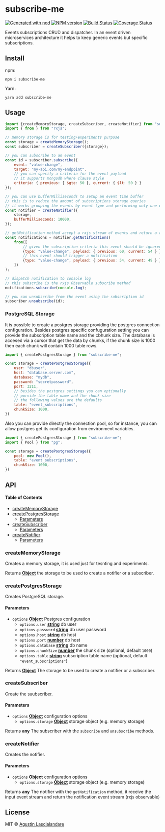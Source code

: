 # subscribe-me

[![Generated with nod](https://img.shields.io/badge/generator-nod-2196F3.svg?style=flat-square)](https://github.com/diegohaz/nod)
[![NPM version](https://img.shields.io/npm/v/subscribe-me.svg?style=flat-square)](https://npmjs.org/package/subscribe-me)
[![Build Status](https://img.shields.io/travis/yaplas/subscribe-me/master.svg?style=flat-square)](https://travis-ci.org/yaplas/subscribe-me) [![Coverage Status](https://img.shields.io/codecov/c/github/yaplas/subscribe-me/master.svg?style=flat-square)](https://codecov.io/gh/yaplas/subscribe-me/branch/master)

Events subscriptions CRUD and dispatcher. In an event driven microservices architecture it helps to keep generic events but specific subscriptions.

## Install

npm:

    npm i subscribe-me

Yarn:

    yarn add subscribe-me

## Usage

```js
import {createMemoryStorage, createSubscriber, createNotifier} from "subscribe-me";
import { from } from "rxjs";

// memory storage is for testing/experiments purpose
const storage = createMemoryStorage();
const subscriber = createSubscriber({storage});

// you can subscribe to an event
const id = subscriber.subscribe({
    event: "value-change",
    target: "my-api.com/my-endpoint",
    // you can specify a criteria for the event payload
    // it supports mongodb where clause style
    criteria: { previous: { $gte: 50 }, current: { $lt: 50 } }
});

// you can use bufferMilliseconds to setup an event time buffer
// this is to reduce the amount of subscriptions storage queries
// it works grouping the events by event type and performing only one query per event type
const notifier = createNotifier({
    storage,
    bufferMilliseconds: 10000,
});

// getNotification method accept a rxjs stream of events and return a rxjs stream of notifications
const notifications = notifier.getNotifications(
    from([
        // given the subscription criteria this event should be ignored
        {type: "value-change", payload: { previous: 60, current: 54 } },
        // this event should trigger a notification
        {type: "value-change", payload: { previous: 54, current: 49 } },
    ])
);

// dispatch notification to console log
// this subscribe is the rxjs Observable subscribe method
notifications.subscribe(console.log);

// you can unsubscribe from the event using the subscription id
subscriber.unsubscribe(id);
```

### PostgreSQL Storage

It is possible to create a postgres storage providing the postgres connection configuration. Besides postgres specific confuguration setting you can provide the subscription table name and the cbhunk size. The database is accesed via a cursor that get the data by chunks, if the chunk size is 1000 then each chunk will contain 1000 table rows.

```js
import { createPostgresStorage } from "subscribe-me";

const storage = createPostgresStorage({
    user: "dbuser",
    host: "database.server.com",
    database: "mydb",
    password: "secretpassword",
    port: 3211,
    // besides the postgres settings you can optionally
    // porvide the table name and the chunk size
    // the following values are the defaults
    table: "event_subscriptions",
    chunkSize: 1000,
})
```

Also you can provide directly the connection pool, so for instance, you can allow postgres get its configuration from environment variables.

```js
import { createPostgresStorage } from "subscribe-me";
import { Pool } from "pg";

const storage = createPostgresStorage({
    pool: new Pool(),
    table: "event_subscriptions",
    chunkSize: 1000,
})
```

## API

<!-- Generated by documentation.js. Update this documentation by updating the source code. -->

#### Table of Contents

-   [createMemoryStorage](#creatememorystorage)
-   [createPostgresStorage](#createpostgresstorage)
    -   [Parameters](#parameters)
-   [createSubscriber](#createsubscriber)
    -   [Parameters](#parameters-1)
-   [createNotifier](#createnotifier)
    -   [Parameters](#parameters-2)

### createMemoryStorage

Creates a memory storage, it is used just for tesnting and experiments.

Returns **[Object](https://developer.mozilla.org/docs/Web/JavaScript/Reference/Global_Objects/Object)** the storage to be used to create a notifier or a subscriber.

### createPostgresStorage

Creates PostgreSQL storage.

#### Parameters

-   `options` **[Object](https://developer.mozilla.org/docs/Web/JavaScript/Reference/Global_Objects/Object)** Postgres configuration
    -   `options.user` **[string](https://developer.mozilla.org/docs/Web/JavaScript/Reference/Global_Objects/String)** db user
    -   `options.password` **[string](https://developer.mozilla.org/docs/Web/JavaScript/Reference/Global_Objects/String)** db user password
    -   `options.host` **[string](https://developer.mozilla.org/docs/Web/JavaScript/Reference/Global_Objects/String)** db host
    -   `options.port` **[number](https://developer.mozilla.org/docs/Web/JavaScript/Reference/Global_Objects/Number)** db host
    -   `options.database` **[string](https://developer.mozilla.org/docs/Web/JavaScript/Reference/Global_Objects/String)** db name
    -   `options.chunkSize` **[number](https://developer.mozilla.org/docs/Web/JavaScript/Reference/Global_Objects/Number)** the chunk size (optional, default `1000`)
    -   `options.table` **[string](https://developer.mozilla.org/docs/Web/JavaScript/Reference/Global_Objects/String)** subscription table name (optional, default `"event_subscriptions"`)

Returns **[Object](https://developer.mozilla.org/docs/Web/JavaScript/Reference/Global_Objects/Object)** The storage to be used to create a notifier or a subscriber.

### createSubscriber

Create the suubscriber.

#### Parameters

-   `options` **[Object](https://developer.mozilla.org/docs/Web/JavaScript/Reference/Global_Objects/Object)** configuration options
    -   `options.storage` **[Object](https://developer.mozilla.org/docs/Web/JavaScript/Reference/Global_Objects/Object)** storage object (e.g. memory storage)

Returns **any** The subscriber with the `subscribe` and `unsubscribe` methods.

### createNotifier

Creates the notifier.

#### Parameters

-   `options` **[Object](https://developer.mozilla.org/docs/Web/JavaScript/Reference/Global_Objects/Object)** configuration options
    -   `options.storage` **[Object](https://developer.mozilla.org/docs/Web/JavaScript/Reference/Global_Objects/Object)** storage object (e.g. memory storage)

Returns **any** The notifier with the `getNotification` method, it receive the input event stream and return the notification event stream (rxjs observable)

## License

MIT © [Agustin Lascialandare](https://github.com/yaplas)
